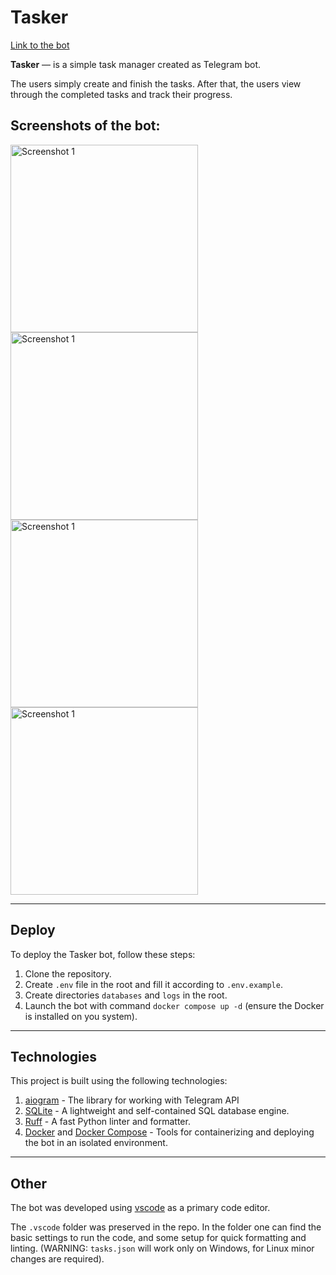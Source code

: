 # Tasker

<a href="https://t.me/limbo_tasker_bot">Link to the bot</a>

**Tasker** — is a simple task manager created as Telegram bot.

The users simply create and finish the tasks. After that, the users view through the completed tasks and track their progress.

## Screenshots of the bot:

<img alt="Screenshot 1" src="https://github.com/user-attachments/assets/f74338f9-790a-4082-9a23-e675c3db3a2e" width="300px"/>
<img alt="Screenshot 1" src="https://github.com/user-attachments/assets/3b3b7a68-97e2-4ac4-a0bf-71c05e078e6a" width="300px"/>
<br/>
<img alt="Screenshot 1" src="https://github.com/user-attachments/assets/ab16a2f5-d4b4-42ab-9c91-94529d29e047" width="300px"/>
<img alt="Screenshot 1" src="https://github.com/user-attachments/assets/ba507a5f-da1f-4bc1-8af7-57c3c0449e77" width="300px"/>

---

## Deploy

To deploy the Tasker bot, follow these steps:

1) Clone the repository.
2) Create `.env` file in the root and fill it according to `.env.example`.
3) Create directories `databases` and `logs` in the root.
4) Launch the bot with command `docker compose up -d` (ensure the Docker is installed on you system).

---

## Technologies

This project is built using the following technologies:

1) [aiogram](https://aiogram.dev/) - The library for working with Telegram API
2) [SQLite](https://sqlite.org/) - A lightweight and self-contained SQL database engine.
3) [Ruff](https://docs.astral.sh/ruff/) - A fast Python linter and formatter.
4) [Docker](https://www.docker.com/) and [Docker Compose](https://docs.docker.com/compose/) - Tools for containerizing and deploying the bot in an isolated environment.

---

## Other
The bot was developed using [vscode](https://code.visualstudio.com/) as a primary code editor. 

The `.vscode` folder was preserved in the repo. In the folder one can find the basic settings to run the code, and some setup for quick formatting and linting. (WARNING: `tasks.json` will work only on Windows, for Linux minor changes are required).